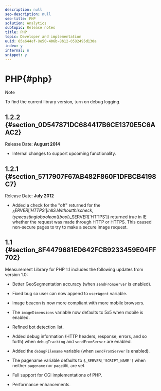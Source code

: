 ```yaml
---
description: null
seo-description: null
seo-title: PHP
solution: Analytics
subtopic: Release notes
title: PHP
topic: Developer and implementation
uuid: 65a644ef-8e50-406b-8b12-0582495d130a
index: y
internal: n
snippet: y
---
```


# PHP{#php}

>[!NOTE]
>
>To find the current library version, turn on debug logging.

## 1.2.2 {#section_0D547871DC684417B6CE1370E5C6AAC2}

Release Date: **August 2014**

* Internal changes to support upcoming functionality.

## 1.2.1 {#section_5717907F67AB482F860F1DFBCB4198C7}

Release Date: **July 2012**

* Added a check for the "off" returned for the $_SERVER['HTTPS'] in IIS. Without this check, typecasting to boolean ((bool)$_SERVER['HTTPS']) returned true in IE whether the request was made through HTTP or HTTPS. This caused non-secure pages to try to make a secure image request.

## 1.1 {#section_8F4479681ED642FCB9233459E04FF702}

Measurement Library for PHP 1.1 includes the following updates from version 1.0:

* Better GeoSegmentation accuracy (when `sendFromServer` is enabled). 
* Fixed bug so user can now append to `userAgent` variable. 
* Image beacon is now more compliant with more mobile browsers. 
* The `imageDimensions` variable now defaults to 5x5 when mobile is enabled. 
* Refined bot detection list. 
* Added debug information (HTTP headers, response, errors, and so forth) when `debugTracking` and `sendFromServer` are enabled. 

* Added the `debugFilename` variable (when `sendFromServer` is enabled). 

* The pagename variable defaults to `$_SERVER['SCRIPT_NAME']` when neither `pagename` nor `pageURL` are set. 

* Full support for CGI implementations of PHP. 
* Performance enhancements.

